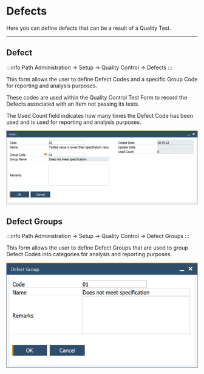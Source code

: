 # Defects

Here you can define defects that can be a result of a Quality Test.

---

## Defect

:::info Path
Administration → Setup → Quality Control → Defects
:::

This form allows the user to define Defect Codes and a specific Group Code for reporting and analysis purposes.

These codes are used within the Quality Control Test Form to record the Defects associated with an Item not passing its tests.

The Used Count field indicates how many times the Defect Code has been used and is used for reporting and analysis purposes.

![Defect](./media/defect.png)

## Defect Groups

:::info Path
Administration → Setup → Quality Control → Defect Groups
:::

This form allows the user to define Defect Groups that are used to group Defect Codes into categories for analysis and reporting purposes.

![Defect Group](./media/defect-group.png)

